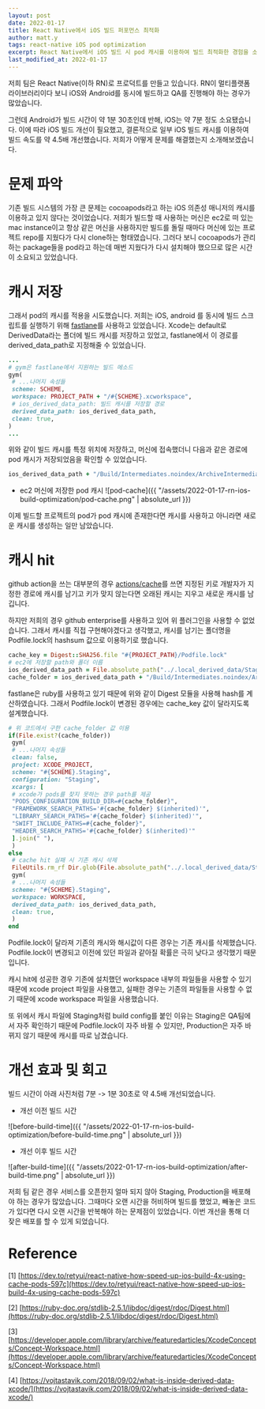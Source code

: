 ```yaml
---
layout: post
date: 2022-01-17
title: React Native에서 iOS 빌드 퍼포먼스 최적화
author: matt.y
tags: react-native iOS pod optimization
excerpt: React Native에서 iOS 빌드 시 pod 캐시를 이용하여 빌드 최적화한 경험을 소개합니다.
last_modified_at: 2022-01-17
---
```


저희 팀은 React Native(이하 RN)로 프로덕트를 만들고 있습니다. RN이 멀티플랫폼 라이브러리이다 보니 iOS와 Android를 동시에 빌드하고 QA를 진행해야 하는 경우가 많았습니다.

그런데 Android가 빌드 시간이 약 1분 30초인데 반해, iOS는 약 7분 정도 소요됐습니다. 이에 따라 iOS 빌드 개선이 필요했고, 결론적으로 일부 iOS 빌드 캐시를 이용하여 빌드 속도를 약 4.5배 개선했습니다. 저희가 어떻게 문제를 해결했는지 소개해보겠습니다.

# 문제 파악

기존 빌드 시스템의 가장 큰 문제는 cocoapods라고 하는 iOS 의존성 매니저의 캐시를 이용하고 있지 않다는 것이었습니다. 저희가 빌드할 때 사용하는 머신은 ec2로 떠 있는 mac instance이고 항상 같은 머신을 사용하지만 빌드를 돌릴 때마다 머신에 있는 프로젝트 repo를 지웠다가 다시 clone하는 형태였습니다. 그러다 보니 cocoapods가 관리하는 package들을 pod라고 하는데 매번 지웠다가 다시 설치해야 했으므로 많은 시간이 소요되고 있었습니다.

# 캐시 저장

그래서 pod의 캐시를 적용을 시도했습니다. 저희는 iOS, android 를 동시에 빌드 스크립트를 실행하기 위해 [fastlane](https://fastlane.tools/)를 사용하고 있었습니다. Xcode는 default로 DerivedData라는 폴더에 빌드 캐시를 저장하고 있었고, fastlane에서 이 경로를 derived_data_path로 지정해줄 수 있었습니다.

```ruby
...
# gym은 fastlane에서 지원하는 빌드 메소드
gym(
 # ...나머지 속성들
 scheme: SCHEME,
 workspace: PROJECT_PATH + "/#{SCHEME}.xcworkspace",
 # ios_derived_data_path: 빌드 캐시를 저장할 경로
 derived_data_path: ios_derived_data_path,
 clean: true,
)
...
```

위와 같이 빌드 캐시를 특정 위치에 저장하고, 머신에 접속했더니 다음과 같은 경로에 pod 캐시가 저장되었음을 확인할 수 있었습니다.

```ruby
ios_derived_data_path + "/Build/Intermediates.noindex/ArchiveIntermediates/#{SCHEME}.Staging/BuildProductsPath/Staging-iphoneos"
```

- ec2 머신에 저장한 pod 캐시
![pod-cache]({{ "/assets/2022-01-17-rn-ios-build-optimization/pod-cache.png" | absolute_url }})

이제 빌드할 프로젝트의 pod가 pod 캐시에 존재한다면 캐시를 사용하고 아니라면 새로운 캐시를 생성하는 일만 남았습니다.

# 캐시 hit

github action을 쓰는 대부분의 경우 [actions/cache](https://github.com/marketplace/actions/cache)를 쓰면 지정된 키로 개발자가 지정한 경로에 캐시를 남기고 키가 맞지 않는다면 오래된 캐시는 지우고 새로운 캐시를 남깁니다.

하지만 저희의 경우 github enterprise를 사용하고 있어 위 플러그인을 사용할 수 없었습니다. 그래서 캐시를 직접 구현해야겠다고 생각했고, 캐시를 남기는 폴더명을 Podfile.lock의 hashsum 값으로 이용하기로 했습니다.

```ruby
cache_key = Digest::SHA256.file "#{PROJECT_PATH}/Podfile.lock"
# ec2에 저장할 path와 폴더 이름
ios_derived_data_path = File.absolute_path("../.local_derived_data/Staging-#{cache_key}")
cache_folder = ios_derived_data_path + "/Build/Intermediates.noindex/ArchiveIntermediates/#{SCHEME}.Staging/BuildProductsPath/Staging-iphoneos"
```

fastlane은 ruby를 사용하고 있기 때문에 위와 같이 Digest 모듈을 사용해 hash를 계산하였습니다. 그래서 Podfile.lock이 변경된 경우에는 cache_key 값이 달라지도록 설계했습니다.

```ruby
# 위 코드에서 구한 cache_folder 값 이용
if(File.exist?(cache_folder))
 gym(
 # ...나머지 속성들
 clean: false,
 project: XCODE_PROJECT,
 scheme: "#{SCHEME}.Staging",
 configuration: "Staging",
 xcargs: [
 # xcode가 pods를 찾지 못하는 경우 path를 제공
 "PODS_CONFIGURATION_BUILD_DIR=#{cache_folder}",
 "FRAMEWORK_SEARCH_PATHS='#{cache_folder} $(inherited)'",
 "LIBRARY_SEARCH_PATHS='#{cache_folder} $(inherited)'",
 "SWIFT_INCLUDE_PATHS=#{cache_folder}",
 "HEADER_SEARCH_PATHS='#{cache_folder} $(inherited)'"
 ].join(" "),
 )
else
 # cache hit 실패 시 기존 캐시 삭제
 FileUtils.rm_rf Dir.glob(File.absolute_path("../.local_derived_data/Staging-*"))
 gym(
 # ...나머지 속성들
 scheme: "#{SCHEME}.Staging",
 workspace: WORKSPACE,
 derived_data_path: ios_derived_data_path,
 clean: true,
 )
end
```

Podfile.lock이 달라져 기존의 캐시와 해시값이 다른 경우는 기존 캐시를 삭제했습니다. Podfile.lock이 변경되고 이전에 있던 파일과 같아질 확률은 극히 낮다고 생각했기 때문입니다.

캐시 hit에 성공한 경우 기존에 설치했던 workspace 내부의 파일들을 사용할 수 있기 때문에 xcode project 파일을 사용했고, 실패한 경우는 기존의 파일들을 사용할 수 없기 때문에 xcode workspace 파일을 사용했습니다.

또 위에서 캐시 파일에 Staging처럼 build config를 붙인 이유는 Staging은 QA팀에서 자주 확인하기 때문에 Podfile.lock이 자주 바뀔 수 있지만, Production은 자주 바뀌지 않기 때문에 캐시를 따로 남겼습니다.

# 개선 효과 및 회고

빌드 시간이 아래 사진처럼 7분 -> 1분 30초로 약 4.5배 개선되었습니다.

- 개선 이전 빌드 시간

![before-build-time]({{ "/assets/2022-01-17-rn-ios-build-optimization/before-build-time.png" | absolute_url }})

- 개선 이후 빌드 시간

![after-build-time]({{ "/assets/2022-01-17-rn-ios-build-optimization/after-build-time.png" | absolute_url }})

저희 팀 같은 경우 서비스를 오픈한지 얼마 되지 않아 Staging, Production을 배포해야 하는 경우가 많았습니다. 그때마다 오랜 시간을 허비하며 빌드를 했었고, 빼놓은 코드가 있다면 다시 오랜 시간을 반복해야 하는 문제점이 있었습니다. 이번 개선을 통해 더 잦은 배포를 할 수 있게 되었습니다.

# Reference

[1] [https://dev.to/retyui/react-native-how-speed-up-ios-build-4x-using-cache-pods-597c](https://dev.to/retyui/react-native-how-speed-up-ios-build-4x-using-cache-pods-597c)

[2] [https://ruby-doc.org/stdlib-2.5.1/libdoc/digest/rdoc/Digest.html](https://ruby-doc.org/stdlib-2.5.1/libdoc/digest/rdoc/Digest.html)

[3] [https://developer.apple.com/library/archive/featuredarticles/XcodeConcepts/Concept-Workspace.html](https://developer.apple.com/library/archive/featuredarticles/XcodeConcepts/Concept-Workspace.html)

[4] [https://vojtastavik.com/2018/09/02/what-is-inside-derived-data-xcode/](https://vojtastavik.com/2018/09/02/what-is-inside-derived-data-xcode/)
